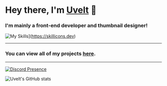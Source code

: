 # Hey there, I'm [Uvelt](https://github.com/Uveltt) 👋

### I'm mainly a front-end developer and thumbnail designer!
![My Skills](https://skillicons.dev/icons?i=js,html,css,vscode,visualstudio,powershell,ps,pr,mongodb,blender)](https://skillicons.dev)

<hr>

### You can view all of my projects [here](https://github.com/Uveltt?tab=repositories).

<hr>

[![Discord Presence](https://lanyard.cnrad.dev/api/239410666086203394)](https://discord.com/users/239410666086203394)

![Uvelt's GitHub stats](https://github-readme-stats.vercel.app/api?username=uveltt&show_icons=true&theme=dracula)
